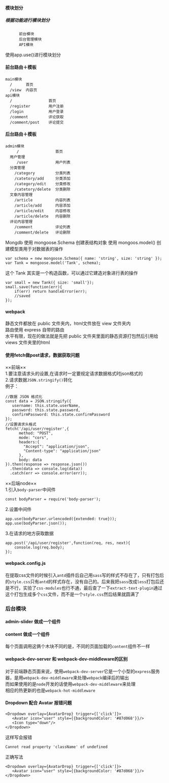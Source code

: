 
#### 模块划分
  ##### 根据功能进行模块划分
          前台模块
          后台管理模块
          API模块
  使用app.use()进行模块划分

#### 前台路由＋模板
```
main模块  
  /      首页  
  /view  内容页  
api模块
  /                首页
  /register        用户注册
  /login           用户登录
  /comment         评论获取
  /comment/post    评论提交
```
#### 后台路由＋模板
```
admin模块
     /                首页
  用户管理
     /user            用户列表
  分类管理
    /category         分类列表
    /catetory/add     分类添加
    /category/edit    分类修改
    /catetory/delete  分类删除
  文章内容管理
    /article          内容列表
    /article/add      内容添加
    /article/edit     内容修改
    /article/delete   内容删除
  评论内容管理
    /comment          评论列表
    /comment/delete   评论删除
```
Mongdb 使用 mongoose.Schema 创建表结构对象
使用 mongoos.model() 创建模型类用于对数据表的操作
```
var schema = new mongoose.Schema({ name: 'string', size: 'string' });
var Tank = mongoose.model('Tank', schema);
```
这个 Tank 其实是一个构造函数，可以通过它建造对象进行表的操作
```
var small = new Tank({ size: 'small'});
small.save(function(err){
    if(err) return handleError(err);
    //saved
});
```

#### webpack
静态文件都放在 public 文件夹内，html文件放在 view 文件夹内  
路由使用 express 自带的路由  
水平有限，现在的做法就是先把 public 文件夹里面的静态资源打包然后引用给 views 文件夹里的html  

#### 使用fetch做post请求，数据获取问题
××前端××  
1.要注意请求头的设置,在请求时一定要规定请求数据格式时json格式的  
2.请求数据`JSON.stringify()`转化    
例子：
```
//数据 JSON 格式化
const data = JSON.stringify({
   username: this.state.userName,
   password: this.state.password,
   confirmPassword: this.state.confirmPassword
});
//设置请求头格式
fetch('/api/user/register',{
      method: "POST",
      mode: "cors",
      headers:{
        "Accept": "application/json",
        "Content-type": "application/json"
      },
      body: data
}).then(response => response.json())
  .then(data => console.log(data))
  .catch(err => console.error(err));
```

××后端node××  
1.引入`body-parser`中间件  
```
const bodyParser = require('body-parser');
```
2.设置中间件
```
app.use(bodyParser.urlencoded({extended: true}));
app.use(bodyParser.json());
```
3.在请求的地方获取数据
```
app.post('/api/user/register',function(req, res, next){
    console.log(req.body);
});
```

#### webpack.config.js

在提取css文件的时候引入`antd`插件后自己用`sass`写的样式不存在了，只有打包后的`style.css`只有`antd`的样式存在，没有自己的。后来我把`sass`改成`less`打包后还是不行，实验了`css-modules`也行不通，最后查了一下`extract-text-plugin`通过这个打包生成多个`css`文件，而不是一个`style.css`然后结果就圆满了
### 后台模块
#### admin-slider 做成一个组件
#### content 做成一个组件
每个页面调用这俩个木块不同的是，不同的页面加载的`content`组件不一样
#### webpack-dev-server 和 webpack-dev-middleware的区别
对于前端静态页面来说，使用`webpack-dev-server`它是一个小型的`express`服务器，是用`webpack-dev-middleware`来处理`webpack`编译后的输出  
而如果使用的是`node`开发的话使用`webpack-dev-middleware`来处理  
相应的热更新的也是`webpack-hot-middleware`
#### Dropdown 配合 Avatar 报错问题

```
<Dropdown overlay={AvatarDrop} trigger={['click']}>
   <Avatar icon="user" style={{backgroundColor: '#87d068'}}/>
   <Icon type="down"/>
</Dropdown>
```
这样写会报错  
```
Cannot read property 'className' of undefined
```
正确写法
```
<Dropdown overlay={AvatarDrop} trigger={['click']}>
   <Avatar icon="user" style={{backgroundColor: '#87d068'}}/>
</Dropdown>
```
